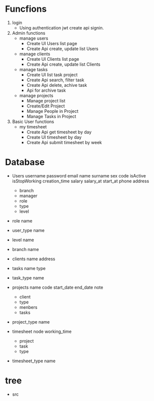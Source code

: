 # Funcfions

1. login
    * Using authentication jwt create api signin.
2. Admin functions
    * manage users
        - Create UI Users list page
        - Create Api create, update list Users
    * manage clients
        - Create UI Clients list page
        - Create Api create, update list Clients
    * manage tasks
        - Create UI list task project
        - Create Api search, filter task
        - Create Api delete, achive task
        - Api for archive task 
    * manage projects
        - Manage project list
        - Create/Edit Project 
        - Manage People in Project 
        - Manage Tasks in Project
3. Basic User functions
    * my timesheet
        - Create Api get timesheet by day
        - Create UI timesheet by day
        - Create Api submit timesheet by week

# Database

- Users
    username
    password
    email
    name
    surname
    sex
    code
    isActive
    isStopWorking
    creation_time
    salary
    salary_at
    start_at
    phone
    address
    - branch
    - manager
    - role
    - type
    - level

- role
    name

- user_type
    name

- level
    name

- branch
    name

- clients
    name
    address

- tasks
    name
    type

- task_type
    name

- projects
    name
    code
    start_date
    end_date
    note
    - client
    - type
    - menbers
    - tasks

- project_type
    name

- timesheet
    node
    working_time
    - project
    - task
    - type

- timesheet_type
    name

# tree

* src

